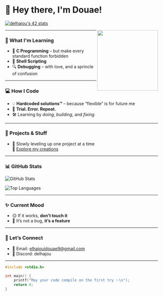 # 👋 Hey there, I'm Douae!  
[![delhajou's 42 stats](https://badge.mediaplus.ma/starryblue/delhajou)](https://github.com/oakoudad/badge42)


<img src="https://media2.giphy.com/media/v1.Y2lkPTc5MGI3NjExYTJzZzYyc2FmbmlxNHdhNzVqOXV2dWJmbWV0NXhsYzhmOWhqa2RibiZlcD12MV9pbnRlcm5hbF9naWZfYnlfaWQmY3Q9Zw/CuuSHzuc0O166MRfjt/giphy.gif" align="right" width="200px" />

---

### 🧠 What I'm Learning  
- 🧩 **C Programming** – but make every standard function forbidden  
- 🐚 **Shell Scripting** 
- 🔍 **Debugging** – with love, and a sprincle of confusion   
---

### 💻 How I Code  
- 💡 **Hardcoded solutions™** – because “flexible” is for future me  
- 🔄 **Trial. Error. Repeat.**   
- 🛠️ Learning by *doing*, *building*, and *fixing*

---

### 🔧 Projects & Stuff  
- 🚀 Slowly leveling up one project at a time  
🔗 [Explore my creations](https://github.com/Douaeelha?tab=repositories)

---

### 📊 GitHub Stats  
![GitHub Stats](https://github-readme-stats.vercel.app/api?username=Douaeelha&show_icons=true&count_private=true&theme=pastel-on-dark)

![Top Languages](https://github-readme-stats.vercel.app/api/top-langs/?username=Douaeelha&layout=compact&theme=pastel-on-dark)

---

### ✨ Current Mood  
- 😌 If it works, **don’t touch it**  
- 🐞 It’s not a bug, **it’s a feature**

---

### 💌 Let’s Connect  
- 📧 Email: elhajouidouae9@gmail.com
- 💬 Discord: delhajou 

---

```c
#include <stdio.h>

int main() {
    printf("May your code compile on the first try ✨\n");
    return 0;
}
